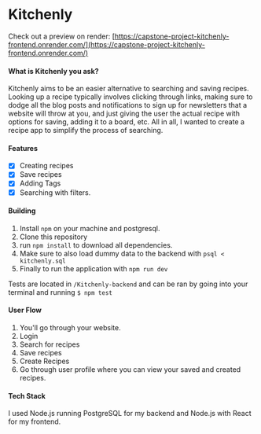 # Kitchenly

Check out a preview on render: [https://capstone-project-kitchenly-frontend.onrender.com/](https://capstone-project-kitchenly-frontend.onrender.com/)

#### What is Kitchenly you ask?

Kitchenly aims to be an easier alternative to searching and saving recipes. Looking up a recipe typically involves clicking through links, making sure to dodge all the blog posts and notifications to sign up for newsletters that a website will throw at you, and just giving the user the actual recipe with options for saving, adding it to a board, etc. All in all, I wanted to create a recipe app to simplify the process of searching.

#### Features

- [x] Creating recipes
- [x] Save recipes
- [x] Adding Tags
- [x] Searching with filters.

#### Building

1. Install `npm` on your machine and postgresql. 
2. Clone this repository
3. run `npm install` to download all dependencies.
4. Make sure to also load dummy data to the backend with `psql < kitchenly.sql`
5. Finally to run the application with `npm run dev`

Tests are located in `/Kitchenly-backend` and can be ran by going into your terminal and running `$ npm test`

#### User Flow

1. You'll go through your website.
2. Login
3. Search for recipes
4. Save recipes
5. Create Recipes
6. Go through user profile where you can view your saved and created recipes.

#### Tech Stack
I used Node.js running PostgreSQL for my backend and Node.js with React for my frontend.
